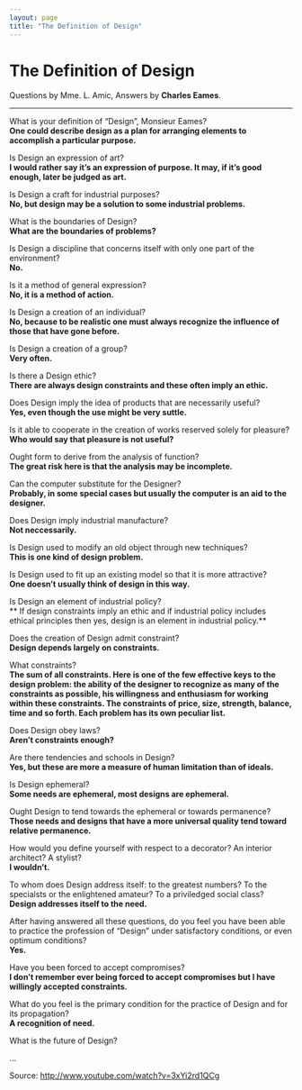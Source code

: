 ```yaml
---
layout: page
title: "The Definition of Design"
---
```

# The Definition of Design

Questions by Mme. L. Amic, Answers by **Charles Eames**.

---

What is your definition of “Design”, Monsieur Eames?<br>
**One could describe design as a plan for arranging elements to accomplish a particular purpose.**

Is Design an expression of art?<br>
**I would rather say it’s an expression of purpose. It may, if it’s good enough, later be judged as art.**

Is Design a craft for industrial purposes?<br>
**No, but design may be a solution to some industrial problems.**

What is the boundaries of Design?<br>
**What are the boundaries of problems?**

Is Design a discipline that concerns itself with only one part of the environment?<br>
**No.**

Is it a method of general expression?<br>
**No, it is a method of action.**

Is Design a creation of an individual?<br>
**No, because to be realistic one must always recognize the influence of those that have gone before.**

Is Design a creation of a group?<br>
**Very often.**

Is there a Design ethic?<br>
**There are always design constraints and these often imply an ethic.**

Does Design imply the idea of products that are necessarily useful?<br>
**Yes, even though the use might be very suttle.**

Is it able to cooperate in the creation of works reserved solely for pleasure?<br>
**Who would say that pleasure is not useful?**

Ought form to derive from the analysis of function?<br>
**The great risk here is that the analysis may be incomplete.**

Can the computer substitute for the Designer?<br>
**Probably, in some special cases but usually the computer is an aid to the designer.**

Does Design imply industrial manufacture?<br>
**Not neccessarily.**

Is Design used to modify an old object through new techniques?<br>
**This is one kind of design problem.**

Is Design used to fit up an existing model so that it is more attractive?<br>
**One doesn’t usually think of design in this way.**

Is Design an element of industrial policy?<br>
** If design constraints imply an ethic and if industrial policy includes ethical principles then yes, design is an element in industrial policy.**

Does the creation of Design admit constraint?<br>
**Design depends largely on constraints.**

What constraints?<br>
**The sum of all constraints. Here is one of the few effective keys to the design problem: the ability of the designer to recognize as many of the constraints as possible, his willingness and enthusiasm for working within these constraints. The constraints of price, size, strength, balance, time and so forth. Each problem has its own peculiar list.**

Does Design obey laws?<br>
**Aren’t constraints enough?**

Are there tendencies and schools in Design?<br>
**Yes, but these are more a measure of human limitation than of ideals.**

Is Design ephemeral?<br>
**Some needs are ephemeral, most designs are ephemeral.**

Ought Design to tend towards the ephemeral or towards permanence?<br>
**Those needs and designs that have a more universal quality tend toward relative permanence.**

How would you define yourself with respect to a decorator? An interior architect? A stylist?<br>
**I wouldn’t.**

To whom does Design address itself: to the greatest numbers? To the specialsts or the enlightened amateur? To a priviledged social class?<br>
**Design addresses itself to the need.**

After having answered all these questions, do you feel you have been able to practice the profession of “Design” under satisfactory conditions, or even optimum conditions?<br>
**Yes.**

Have you been forced to accept compromises?<br>
**I don’t remember ever being forced to accept compromises but I have willingly accepted constraints.**

What do you feel is the primary condition for the practice of Design and for its propagation?<br>
**A recognition of need.**

What is the future of Design?

...

Source: <http://www.youtube.com/watch?v=3xYi2rd1QCg>